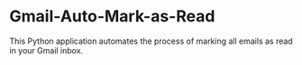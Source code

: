 # Gmail-Auto-Mark-as-Read
This Python application automates the process of marking all emails as read in your Gmail inbox. 

